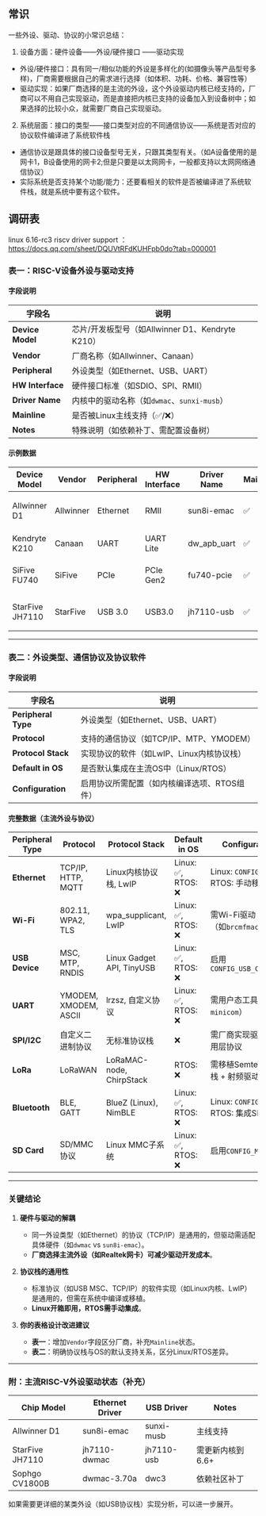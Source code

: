 ## 常识
一些外设、驱动、协议的小常识总结：
1. 设备方面：硬件设备——外设/硬件接口 ——驱动实现
- 外设/硬件接口：具有同一/相似功能的外设是多样化的(如摄像头等产品型号多样)，厂商需要根据自己的需求进行选择（如体积、功耗、价格、兼容性等）
- 驱动实现：如果厂商选择的是主流的外设，这个外设驱动内核已经支持的，厂商可以不用自己实现驱动，而是直接把内核已支持的设备加入到设备树中；如果选择的比较小众，就需要厂商自己实现驱动。

2. 系统层面：接口的类型——接口类型对应的不同通信协议——系统是否对应的协议软件编译进了系统软件栈
- 通信协议是跟具体的接口设备型号无关，只跟其类型有关。（如A设备使用的是网卡1，B设备使用的网卡2;但是只要是以太网网卡，一般都支持以太网网络通信协议）
- 实际系统是否支持某个功能/能力：还要看相关的软件是否被编译进了系统软件栈，就是系统中要有这个软件。

## 调研表
linux 6.16-rc3 riscv driver support ：https://docs.qq.com/sheet/DQUVtRFdKUHFpb0do?tab=000001

### **表一：RISC-V设备外设与驱动支持**
#### **字段说明**
| **字段名**         | **说明**                                                                 |
|--------------------|-------------------------------------------------------------------------|
| **Device Model**   | 芯片/开发板型号（如Allwinner D1、Kendryte K210）                       |
| **Vendor**        | 厂商名称（如Allwinner、Canaan）                                        |
| **Peripheral**    | 外设类型（如Ethernet、USB、UART）                                      |
| **HW Interface**  | 硬件接口标准（如SDIO、SPI、RMII）                                      |
| **Driver Name**   | 内核中的驱动名称（如`dwmac`、`sunxi-musb`）                            |
| **Mainline**      | 是否被Linux主线支持（✅/❌）                                            |
| **Notes**         | 特殊说明（如依赖补丁、需配置设备树）                                   |

#### **示例数据**
| Device Model       | Vendor     | Peripheral | HW Interface | Driver Name       | Mainline | Notes                          |
|--------------------|------------|------------|--------------|-------------------|----------|--------------------------------|
| Allwinner D1       | Allwinner  | Ethernet   | RMII         | sun8i-emac        | ✅        | 需设备树配置                  |
| Kendryte K210      | Canaan     | UART       | UART Lite    | dw_apb_uart       | ✅        | 默认启用                      |
| SiFive FU740       | SiFive     | PCIe       | PCIe Gen2    | fu740-pcie        | ✅        | 需PHY驱动                     |
| StarFive JH7110    | StarFive   | USB 3.0    | USB3.0       | jh7110-usb        | ✅        | 依赖PHY配置                   |

---

### **表二：外设类型、通信协议及协议软件**
#### **字段说明**
| **字段名**         | **说明**                                                                 |
|--------------------|-------------------------------------------------------------------------|
| **Peripheral Type**| 外设类型（如Ethernet、USB、UART）                                      |
| **Protocol**       | 支持的通信协议（如TCP/IP、MTP、YMODEM）                                |
| **Protocol Stack** | 实现协议的软件（如LwIP、Linux内核协议栈）                              |
| **Default in OS**  | 是否默认集成在主流OS中（Linux/RTOS）                                   |
| **Configuration**  | 启用协议所需配置（如内核编译选项、RTOS组件）                           |

#### **完整数据（主流外设与协议）**
| Peripheral Type | Protocol               | Protocol Stack             | Default in OS       | Configuration                          |
|-----------------|------------------------|----------------------------|---------------------|----------------------------------------|
| **Ethernet**    | TCP/IP, HTTP, MQTT     | Linux内核协议栈, LwIP      | Linux: ✅, RTOS: ❌  | Linux: `CONFIG_NET=y`, RTOS: 手动移植  |
| **Wi-Fi**       | 802.11, WPA2, TLS      | wpa_supplicant, LwIP       | Linux: ✅, RTOS: ❌  | 需Wi-Fi驱动 + 固件（如`brcmfmac`）     |
| **USB Device**  | MSC, MTP, RNDIS        | Linux Gadget API, TinyUSB  | Linux: ✅, RTOS: ❌  | 启用`CONFIG_USB_CONFIGFS`              |
| **UART**        | YMODEM, XMODEM, ASCII  | lrzsz, 自定义协议          | Linux: ✅, RTOS: ❌  | 需用户态工具（如`minicom`）            |
| **SPI/I2C**     | 自定义二进制协议       | 无标准协议栈               | ❌                  | 需厂商实现驱动 + 应用层协议             |
| **LoRa**        | LoRaWAN                | LoRaMAC-node, ChirpStack   | RTOS: ❌             | 需移植Semtech协议栈 + 射频驱动          |
| **Bluetooth**   | BLE, GATT              | BlueZ (Linux), NimBLE      | Linux: ✅, RTOS: ❌  | Linux: `CONFIG_BT=y`, RTOS: 集成SDK    |
| **SD Card**     | SD/MMC协议             | Linux MMC子系统            | Linux: ✅, RTOS: ❌  | 启用`CONFIG_MMC`                       |

---

### **关键结论**
1. **硬件与驱动的解耦**  
   - 同一外设类型（如Ethernet）的协议（TCP/IP）是通用的，但驱动需适配具体硬件（如`dwmac` vs `sun8i-emac`）。  
   - **厂商选择主流外设（如Realtek网卡）可减少驱动开发成本**。

2. **协议栈的通用性**  
   - 标准协议（如USB MSC、TCP/IP）的软件实现（如Linux内核、LwIP）是通用的，但需在系统中编译或移植。  
   - **Linux开箱即用，RTOS需手动集成**。

3. **你的表格设计改进建议**  
   - **表一**：增加`Vendor`字段区分厂商，补充`Mainline`状态。  
   - **表二**：明确协议栈与OS的默认支持关系，区分Linux/RTOS差异。

---

### **附：主流RISC-V外设驱动状态（补充）**
| Chip Model       | Ethernet Driver     | USB Driver        | Notes                     |
|------------------|---------------------|-------------------|---------------------------|
| Allwinner D1     | sun8i-emac          | sunxi-musb        | 主线支持                  |
| StarFive JH7110  | jh7110-dwmac        | jh7110-usb        | 需更新内核到6.6+          |
| Sophgo CV1800B   | dwmac-3.70a         | dwc3              | 依赖社区补丁              |

如果需要更详细的某类外设（如USB协议栈）实现分析，可以进一步展开。
